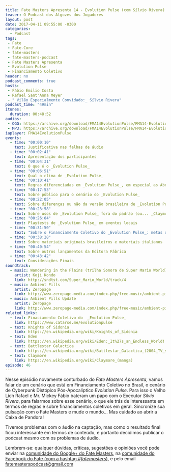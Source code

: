 ```yaml
---
title: Fate Masters Apresenta 14 - Evolution Pulse (com Sílvio Rivera)
teaser: O Podcast dos Algozes dos Jogadores
layout: post
date: 2017-04-11 09:55:00 -0300
categories:
  - Podcast
tags:
 - Fate
 - Fate-Core
 - fate-masters
 - fate-masters-podcast
 - Fate Masters Apresenta
 - Evolution Pulse
 - Financiamento Coletivo
header: no
podcast_comments: true 
hosts:
 - Fábio Emilio Costa
 - Rafael Sant'Anna Meyer
 - "_Vilão Especialmente Convidado:_ Sílvio Rivera"
podcast_time: "49min"
itunes:
  duration: 00:48:52
audios:
 - OGG: https://archive.org/download/FMA14EvolutionPulse/FMA14-EvolutionPulse.ogg
 - MP3: https://archive.org/download/FMA14EvolutionPulse/FMA14-EvolutionPulse.mp3
iaplayer: FMA14EvolutionPulse
events:
  - time: "00:00:10"
    text: Justificativa nas falhas de áudio
  - time: "00:02:41"
    text: Apresentação dos participantes
  - time: "00:04:31"
    text: O que é o _Evolution Pulse_
  - time: "00:06:51"
    text: Qual o clima de _Evolution Pulse_
  - time: "00:10:41"
    text: Regras diferenciadas em _Evolution Pulse_, em especial as Abordagens diferentes para cada tipo de Executor
  - time: "00:17:53"
    text: Sobre público para o cenário do _Evolution Pulse_
  - time: "00:22:05"
    text: Sobre diferenças ou não da versão brasileira de _Evolution Pulse_ em relação à versão brasileira
  - time: "00:23:58"
    text: Sobre usos de _Evolution Pulse_ fora do padrão (ou... _Claymore_ para Fate)
  - time: "00:26:04"
    text: Playtests de _Evolution Pulse_ em eventos locais 
  - time: "00:31:50"
    text: "Sobre o Financiamento Coletivo do _Evolution Pulse_: metas definidas, valores, etc"
  - time: "00:38:28"
    text: Sobre materiais originais brasileiros e materiais italianos
  - time: "00:40:54"
    text: Sobre outros lançamentos da Editora Fábrica
  - time: "00:43:42"
    text: Considerações Finais
soundtrack:
  - music: Wandering in the Plains (trilha Sonora de Super Mario World)
    artist: Koji Kondo 
    link: http://sndtst.com/Super_Mario_World/track/4
  - music: Ambient Pills
    artist: Zeropage
    link: http://www.zeropage-media.com/index.php/free-music/ambient-pills
  - music: Ambient Pills Update
    artist: Zeropage
    link: http://www.zeropage-media.com/index.php/free-music/ambient-pills-update
related_links:
  - text: Finaciamento Coletivo do  _Evolution Pulse_
    link: https://www.catarse.me/evolutionpulse
  - text: Knights of Sidonia
    link: https://en.wikipedia.org/wiki/Knights_of_Sidonia
  - text: Eden
    link: https://en.wikipedia.org/wiki/Eden:_It%27s_an_Endless_World!
  - text: Battlestar Galactica
    link: https://en.wikipedia.org/wiki/Battlestar_Galactica_(2004_TV_series)
  - text: Claymore
    link: https://en.wikipedia.org/wiki/Claymore_(manga)
episode: 46
---
```


Nesse episódio novamente conturbado do _Fate Masters Apresenta_, vamos falar de um cenário que está em Financiamento Coletivo no Brasil, o cenário de Cyberpunk Distópico Pós-Apocaliptíco _Evolution Pulse_. Para isso o  Velho Lich Rafael e Mr. Mickey Fábio bateram um papo com o Executor _Sílvio Rivera_, para falarmos sobre esse cenário, o que ele trás de interessante em termos de regras e sobre financiamentos coletivos em geral. Sincronize sua pulsação com o Fate Masters e mude o mundo... Mas cuidado ao abrir a Caixa de Pandora!

Tivemos problemas com o áudio na captação, mas como o resultado final ficou interessante em termos de conteúdo, e portanto decidimos publicar o podcast mesmo com os problemas de áudio.

Lembrem-se: qualquer  dúvidas, críticas, sugestões  e opiniões você pode enviar na [comunidade do Google+ do Fate Masters][gplus], na [comunidade do Facebook do Fate (com a hashtag _#fatemasters_)][fb], e pelo email <fatemasterspodcast@gmail.com>


[gplus]: https://plus.google.com/communities/100913016060492249875
[fb]: https://www.facebook.com/groups/faterpgbrasil/
[spaces]: https://goo.gl/spaces/gFqsaUsaSJN1boHH9
